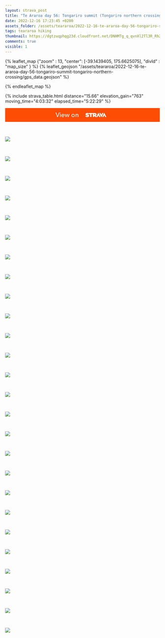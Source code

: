 ```yaml
---
layout: strava_post
title: "Te Araroa day 56: Tongariro summit (Tongariro northern crossing)"
date: 2022-12-16 17:23:45 +0200
assets_folder: /assets/teararoa/2022-12-16-te-araroa-day-56-tongariro-summit-tongariro-northern-crossing
tags: teararoa hiking
thumbnail: https://dgtzuqphqg23d.cloudfront.net/DNHMTg_q_qvnXl2Tl3R_Rh2K3lezjYoQ6xPuqudclI8-1024x768.jpg
comments: true
visible: 1
---
```



{% leaflet_map {"zoom" : 13,
                  "center": [-39.1439405, 175.6625075],
                 "divId" : "map_size" } %}
    {% leaflet_geojson "/assets/teararoa/2022-12-16-te-araroa-day-56-tongariro-summit-tongariro-northern-crossing/gps_data.geojson" %}

{% endleaflet_map %}





{% include strava_table.html distance="15.66" elevation_gain="763" moving_time="4:03:32" elapsed_time="5:22:29" %}

[![](/assets/strava.jpg)](https://www.strava.com/activities/8268966550)


<br />

![](https://dgtzuqphqg23d.cloudfront.net/DNHMTg_q_qvnXl2Tl3R_Rh2K3lezjYoQ6xPuqudclI8-1024x768.jpg)


<br />

![](https://dgtzuqphqg23d.cloudfront.net/-CNBYUCRZgx4bjDoPUNM6eB__d1l6mUFbBuq4RryGas-1024x768.jpg)


<br />

![](https://dgtzuqphqg23d.cloudfront.net/V9y8eTkE5hZrG_k79sexuL5qlhVOMiFuTON8bIklqOQ-1024x768.jpg)


<br />

![](https://dgtzuqphqg23d.cloudfront.net/0jmFVzMvqRCuDBnFMOU7QaItfkdjfgmYgG9_O63YcNY-1024x768.jpg)


<br />

![](https://dgtzuqphqg23d.cloudfront.net/TgKS75oOMuyY9zt2s4sPkLxQev8rJiinz0yKiLq8Fqk-768x1024.jpg)


<br />

![](https://dgtzuqphqg23d.cloudfront.net/XlWTs9z7Li3iEqqqqCPaW5V7dbIjtbSANIF21z6in_0-1024x768.jpg)


<br />

![](https://dgtzuqphqg23d.cloudfront.net/hXT-pSVrxVZUVEuRgP5ThGsf1p8cD5PTHZ_c_DIUW_Y-1024x768.jpg)


<br />

![](https://dgtzuqphqg23d.cloudfront.net/QJMHOuOpQ3wXJQDjyvmQTfdXcFVmwAatgQcosuwE7u4-1024x768.jpg)


<br />

![](https://dgtzuqphqg23d.cloudfront.net/5dJSksAUOCs7PeKv6HCL-bmVQgz-ILg9QYpX07MhuEw-1024x768.jpg)


<br />

![](https://dgtzuqphqg23d.cloudfront.net/PQhssRGdmdoDlSHZhaWSeLoJ1YeevQ5FsV36ZyS8qIg-1024x308.jpg)


<br />

![](https://dgtzuqphqg23d.cloudfront.net/VYCrGR5hvtVT_X93pus98vAMTYUnwN7o5Q5jncOPnR0-1024x768.jpg)


<br />

![](https://dgtzuqphqg23d.cloudfront.net/uSrx9VgpvVVgp8DOCCCAONgPEg5kc5HL1UyMpkMwWqM-1024x768.jpg)


<br />

![](https://dgtzuqphqg23d.cloudfront.net/KrK_zOqXnH7Zg_CzdSulY9FdeJ-o04f2AajP7SOIczM-768x1024.jpg)


<br />

![](https://dgtzuqphqg23d.cloudfront.net/uO8Qol7j1a08poHNUnmQ1KUvlbZKFKZc-SHEL-6jp94-1024x768.jpg)


<br />

![](https://dgtzuqphqg23d.cloudfront.net/OrD6WnvzpUumKn8nLJicXj5QYwJs-tgdge01obx5G2Q-1024x768.jpg)


<br />

![](https://dgtzuqphqg23d.cloudfront.net/893Jvl_li3i_qTBbAPC6uzciP0ZQtvAVcFmAH_gY8yc-1024x768.jpg)


<br />

![](https://dgtzuqphqg23d.cloudfront.net/d7oPctRJd5vcAb1abv7uYY-eWLHxyHxrXnvb8dWGxB0-1024x768.jpg)


<br />

![](https://dgtzuqphqg23d.cloudfront.net/g5Lp2J9GIwFJIJUgqWTvvBvpWy7tNlnZ0QQ06ZzI2ag-1024x768.jpg)


<br />

![](https://dgtzuqphqg23d.cloudfront.net/tKfUJKZnc2qgT7ExsaYpai0ud-f5a1fJvumjiTK9EIs-1024x768.jpg)


<br />

![](https://dgtzuqphqg23d.cloudfront.net/NA5ZL3DYdRiTg0HEo-bxJcCdVLRAyFtAda9KfwBJFdg-1024x768.jpg)


<br />

![](https://dgtzuqphqg23d.cloudfront.net/bdrgAztD5S-fkK-Z5ifuuauL-WoifpYrXrLylKICTko-1024x768.jpg)


<br />

![](https://dgtzuqphqg23d.cloudfront.net/8NgAlcuLljjfPCQXzQmV_uu4hXkuRs0eIPeawkXqSAE-1024x768.jpg)


<br />

![](https://dgtzuqphqg23d.cloudfront.net/5LsGs24hDCbtdf1nXk9HJSlgp3P3nd5FS38fi9E8Qvk-1024x303.jpg)


<br />

![](https://dgtzuqphqg23d.cloudfront.net/uYKqSSMRIrm-20dUWpdcNxeHURJ_UZaOibBI95odF2I-1024x768.jpg)


<br />

![](https://dgtzuqphqg23d.cloudfront.net/taZNhj6zp0EVEYZmT2of61ygfnSQJHtnvTJ2cCaSBi4-1024x768.jpg)


<br />

![](https://dgtzuqphqg23d.cloudfront.net/3k9Lmeklvds5oTWWjaFkCK9cIWZ9_UHkti7jngSU_W8-768x1024.jpg)
